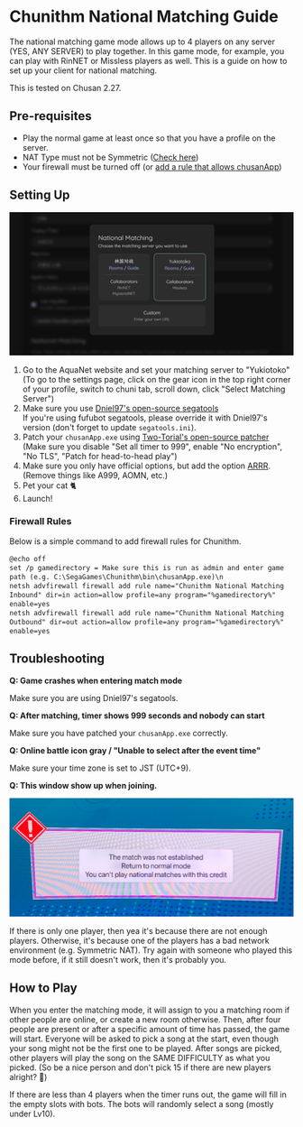 # Chunithm National Matching Guide

The national matching game mode allows up to 4 players on any server (YES, ANY SERVER) to play together.
In this game mode, for example, you can play with RinNET or Missless players as well.
This is a guide on how to set up your client for national matching.

This is tested on Chusan 2.27.

## Pre-requisites

- Play the normal game at least once so that you have a profile on the server.
- NAT Type must not be Symmetric ([Check here](https://www.checkmynat.com/))
- Your firewall must be turned off (or [add a rule that allows chusanApp](#firewall-rules))

## Setting Up

![](img/chu3-matching.png)

1. Go to the AquaNet website and set your matching server to "Yukiotoko"  
   (To go to the settings page, click on the gear icon in the top right corner of your profile, switch to chuni tab, scroll down, click "Select Matching Server")
2. Make sure you use [Dniel97's open-source segatools](https://gitea.tendokyu.moe/Dniel97/SEGAguide/wiki/SDHD)  
   If you're using fufubot segatools, please override it with Dniel97's version (don't forget to update `segatools.ini`).
3. Patch your `chusanApp.exe` using [Two-Torial's open-source patcher](https://patcher.two-torial.xyz/)  
   (Make sure you disable "Set all timer to 999", enable "No encryption", "No TLS", "Patch for head-to-head play")
4. Make sure you only have official options, but add the option [ARRR](https://pixeldrain.com/u/D2jjN3of).  
   (Remove things like A999, AOMN, etc.)
5. Pet your cat 🐈
6. Launch!


### Firewall Rules

Below is a simple command to add firewall rules for Chunithm.

```shell
@echo off
set /p gamedirectory = Make sure this is run as admin and enter game path (e.g. C:\SegaGames\Chunithm\bin\chusanApp.exe)\n
netsh advfirewall firewall add rule name="Chunithm National Matching Inbound" dir=in action=allow profile=any program="%gamedirectory%" enable=yes
netsh advfirewall firewall add rule name="Chunithm National Matching Outbound" dir=out action=allow profile=any program="%gamedirectory%" enable=yes
```

## Troubleshooting

**Q: Game crashes when entering match mode**

Make sure you are using Dniel97's segatools.

**Q: After matching, timer shows 999 seconds and nobody can start**

Make sure you have patched your `chusanApp.exe` correctly.

**Q: Online battle icon gray / "Unable to select after the event time"**

Make sure your time zone is set to JST (UTC+9).

**Q: This window show up when joining.**

![](img/chu3-matching-error.png)

If there is only one player, then yea it's because there are not enough players.
Otherwise, it's because one of the players has a bad network environment (e.g. Symmetric NAT).
Try again with someone who played this mode before, if it still doesn't work, then it's probably you.

## How to Play

When you enter the matching mode, it will assign to you a matching room if other people are online, or create a new room otherwise. 
Then, after four people are present or after a specific amount of time has passed, the game will start.
Everyone will be asked to pick a song at the start, even though your song might not be the first one to be played.
After songs are picked, other players will play the song on the SAME DIFFICULTY as what you picked.
(So be a nice person and don't pick 15 if there are new players alright? 🥺)

If there are less than 4 players when the timer runs out, the game will fill in the empty slots with bots.
The bots will randomly select a song (mostly under Lv10).
